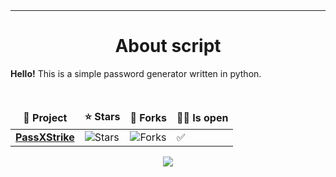<!-- ![](https://capsule-render.vercel.app/api?type=waving&color=gradient&height=256&section=header&text=About%20me&fontSize=75&animation=fadeIn&fontAlignY=38&desc=Welcome%20to%20my%20GitHub%20profile!%20Put%20stars,%20fork%20and%20contribute!&descAlignY=51&descAlign=62) -->

<div align="center">
<br><br>
<img src="https://readme-typing-svg.demolab.com?font=Fira+Code&size=32&pause=1000&width=435&lines=Password+generator;Generate+Password;" alt="">
<hr>
<h1>About script</h1>
</div>

**Hello!** This is a simple password generator written in python.

<br>

<div align="center">
<img alt="" src="https://img.shields.io/github/stars/K3rnel-dev?label=Stars>
<img alt="Forks" src="https://visitor-badge.laobi.icu/badge?page_id=K3rnel-dev">
<table>
  <thead align="center">
    <tr border: none;>
      <td><b>📘 Project</b></td>
      <td><b>⭐ Stars</b></td>
      <td><b>🤝 Forks</b></td>
      <td><b>👨‍💻 Is open</b></td>
    </tr>
  </thead>
  <tbody>
    <tr>
      <td><a href="#"><b>PassXStrike</b></a></td>
      <td><img alt="Stars" src="https://img.shields.io/github/stars/K3rnel-dev/PassXstrike?style=flat-square&labelColor=343b41"></td>
      <td><img alt="Forks" src="https://img.shields.io/github/forks/K3rnel-dev/PassXstrike?style=flat-square&labelColor=343b41"></td>
      <td>✅</td>
    </tr>
  </tbody>
</table>

![](https://github-readme-stats.vercel.app/api/top-langs/?username=K3rnel-dev&langs_count=8&theme=react)

</div>
